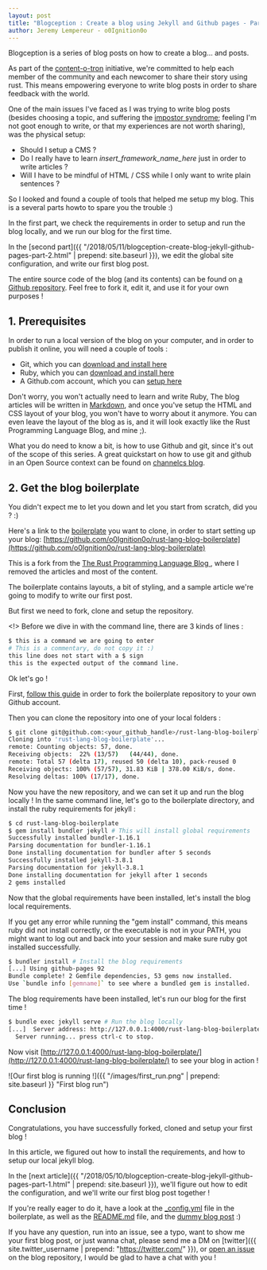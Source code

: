 ```yaml
---
layout: post
title: "Blogception : Create a blog using Jekyll and Github pages - Part 1 : Setup and run the blog locally"
author: Jeremy Lempereur - o0Ignition0o
---
```


Blogception is a series of blog posts on how to create a blog... and posts.

As part of the [content-o-tron](https://github.com/rust-community/content-o-tron) initiative, we're committed to help each member of the community and each newcomer to share their story using rust.
This means empowering everyone to write blog posts in order to share feedback with the world.

One of the main issues I've faced as I was trying to write blog posts (besides choosing a topic, and suffering the [impostor syndrome](https://en.wikipedia.org/wiki/Impostor_syndrome); feeling I'm not goot enough to write, or that my experiences are not worth sharing), was the physical setup:

- Should I setup a CMS ? 
- Do I really have to learn _insert_framework_name_here_ just in order to write articles ?
- Will I have to be mindful of HTML / CSS while I only want to write plain sentences ?

So I looked and found a couple of tools that helped me setup my blog. This is a several parts howto to spare you the trouble :)

In the first part, we check the requirements in order to setup and run the blog locally, and we run our blog for the first time.

In the [second part]({{ "/2018/05/11/blogception-create-blog-jekyll-github-pages-part-2.html" | prepend: site.baseurl }}), we edit the global site configuration, and write our first blog post.

The entire source code of the blog (and its contents) can be found on [a Github repository](https://github.com/o0Ignition0o/blog). Feel free to fork it, edit it, and use it for your own purposes !

## 1. Prerequisites

In order to run a local version of the blog on your computer, and in order to publish it online, you will need a couple of tools : 

- Git, which you can [download and install here](https://git-scm.com/downloads)
- Ruby, which you can [download and install here](https://www.ruby-lang.org/en/downloads/)
- A Github.com account, which you can [setup here](https://github.com/join)

Don't worry, you won't actually need to learn and write Ruby, The blog articles will be written in [Markdown](https://guides.github.com/features/mastering-markdown/), and once you've setup the HTML and CSS layout of your blog, you won't have to worry about it anymore. You can even leave the layout of the blog as is, and it will look exactly like the Rust Programming Language Blog, and mine ;).

What you do need to know a bit, is how to use Github and git, since it's out of the scope of this series. A great quickstart on how to use git and github in an Open Source context can be found on [channelcs blog](https://channelcs.github.io/best-practices-in-a-collaborative-environment.html).

## 2. Get the blog boilerplate

You didn't expect me to let you down and let you start from scratch, did you ? :)

Here's a link to the [boilerplate](https://github.com/o0Ignition0o/rust-lang-blog-boilerplate) you want to clone, in order to start setting up your blog: [https://github.com/o0Ignition0o/rust-lang-blog-boilerplate](https://github.com/o0Ignition0o/rust-lang-blog-boilerplate)

This is a fork from the [The Rust Programming Language Blog
](https://blog.rust-lang.org/), where I removed the articles and most of the content.

The boilerplate contains layouts, a bit of styling, and a sample article we're going to modify to write our first post.

But first we need to fork, clone and setup the repository.

<!> Before we dive in with the command line, there are 3 kinds of lines : 

```bash
$ this is a command we are going to enter
# This is a commentary, do not copy it :)
this line does not start with a $ sign
this is the expected output of the command line.
```

Ok let's go !

First, [follow this guide](https://help.github.com/articles/fork-a-repo/) in order to fork the boilerplate repository to your own Github account.

Then you can clone the repository into one of your local folders : 

```bash
$ git clone git@github.com:<your_github_handle>/rust-lang-blog-boilerplate.git
Cloning into 'rust-lang-blog-boilerplate'...
remote: Counting objects: 57, done.
Receiving objects:  22% (13/57)   (44/44), done.
remote: Total 57 (delta 17), reused 50 (delta 10), pack-reused 0
Receiving objects: 100% (57/57), 31.83 KiB | 378.00 KiB/s, done.
Resolving deltas: 100% (17/17), done.
```

Now you have the new repository, and we can set it up and run the blog locally ! In the same command line, let's go to the boilerplate directory, and install the ruby requirements for jekyll : 

```bash
$ cd rust-lang-blog-boilerplate
$ gem install bundler jekyll # This will install global requirements
Successfully installed bundler-1.16.1
Parsing documentation for bundler-1.16.1
Done installing documentation for bundler after 5 seconds
Successfully installed jekyll-3.8.1
Parsing documentation for jekyll-3.8.1
Done installing documentation for jekyll after 1 seconds
2 gems installed
```
Now that the global requirements have been installed, let's install the blog local requirements. 

If you get any error while running the "gem install" command, this means ruby did not install correctly, or the executable is not in your PATH, you might want to log out and back into your session and make sure ruby got installed successfully.

```bash
$ bundler install # Install the blog requirements
[...] Using github-pages 92
Bundle complete! 2 Gemfile dependencies, 53 gems now installed.
Use `bundle info [gemname]` to see where a bundled gem is installed. 
```
The blog requirements have been installed, let's run our blog for the first time !

```bash
$ bundle exec jekyll serve # Run the blog locally
[...]  Server address: http://127.0.0.1:4000/rust-lang-blog-boilerplate/
  Server running... press ctrl-c to stop.
```
Now visit [http://127.0.0.1:4000/rust-lang-blog-boilerplate/](http://127.0.0.1:4000/rust-lang-blog-boilerplate/) to see your blog in action !

![Our first blog is running !]({{ "/images/first_run.png" | prepend: site.baseurl }} "First blog run")

## Conclusion

Congratulations, you have successfully forked, cloned and setup your first blog ! 

In this article, we figured out how to install the requirements, and how to setup our local jekyll blog.

In the [next article]({{ "/2018/05/10/blogception-create-blog-jekyll-github-pages-part-1.html" | prepend: site.baseurl }}), we'll figure out how to edit the configuration, and we'll write our first blog post together !

If you're really eager to do it, have a look at the [_config.yml](https://github.com/o0Ignition0o/rust-lang-blog-boilerplate/blob/master/_config.yml) file in the boilerplate, as well as the [README.md](https://github.com/o0Ignition0o/rust-lang-blog-boilerplate/blob/master/README.md) file, and the [dummy blog post](https://github.com/o0Ignition0o/rust-lang-blog-boilerplate/blob/master/_posts/2018-05-10-blog-boilerplate.md) :)

If you have any question, run into an issue, see a typo, want to show me your first blog post, or just wanna chat, please send me a DM on [twitter]({{ site.twitter_username | prepend: "https://twitter.com/" }}), or [open an issue](https://github.com/o0Ignition0o/blog/issues/new) on the blog repository, I would be glad to have a chat with you ! 